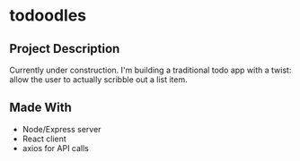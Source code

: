 # todoodles

## Project Description
Currently under construction.
I'm building a traditional todo app with a twist: allow the user to actually scribble out a list item.

## Made With
- Node/Express server
- React client
- axios for API calls
